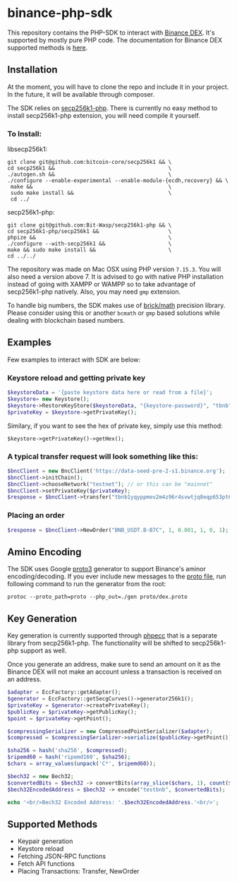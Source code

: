 # binance-php-sdk

This repository contains the PHP-SDK to interact with [Binance DEX](http://binance.org). It's supported by mostly pure PHP code. The documentation for Binance DEX supported methods is [here](http://docs.binance.org).

## Installation

At the moment, you will have to clone the repo and include it in your project. In the future, it will be available through composer.

The SDK relies on [secp256k1-php](https://github.com/Bit-Wasp/secp256k1-php). There is currently no easy method to install secp256k1-php extension, you will need compile it yourself.

### To Install:

libsecp256k1:

    git clone git@github.com:bitcoin-core/secp256k1 && \
    cd secp256k1 &&                                    \
    ./autogen.sh &&                                    \
    ./configure --enable-experimental --enable-module-{ecdh,recovery} && \
     make &&                                           \
     sudo make install &&                              \
     cd ../


secp256k1-php:

    git clone git@github.com:Bit-Wasp/secp256k1-php && \
    cd secp256k1-php/secp256k1 &&                      \
    phpize &&                                          \ 
    ./configure --with-secp256k1 &&                    \  
    make && sudo make install &&                       \
    cd ../../

 
The repository was made on Mac OSX using PHP version `7.15.3`. You will also need a version above 7. It is advised to go with native PHP installation instead of going with XAMPP or WAMPP so to take advantage of secp256k1-php natively. Also, you may need `gmp` extension.

To handle big numbers, the SDK makes use of [brick/math](https://github.com/brick/math) precision library. Please consider using this or another `bcmath` or `gmp` based solutions while dealing with blockchain based numbers.

## Examples
Few examples to interact with SDK are below:

### Keystore reload and getting private key

```php
$keystoreData = '{paste keystore data here or read from a file}';
$keystore= new Keystore();
$keystore->RestoreKeyStore($keystoreData, "{keystore-password}", "tbnb");
$privateKey = $keystore->getPrivateKey();
```

Similary, if you want to see the hex of private key, simply use this method:

`$keystore->getPrivateKey()->getHex();`

### A typical transfer request will look something like this:

```php
$bncClient = new BncClient('https://data-seed-pre-2-s1.binance.org');
$bncClient->initChain();
$bncClient->chooseNetwork("testnet"); // or this can be "mainnet"
$bncClient->setPrivateKey($privateKey);
$response = $bncClient->transfer("tbnb1yqyppmev2m4z96r4svwtjq8eqp653pt6elq33r", "tbnb1hgm0p7khfk85zpz5v0j8wnej3a90w709zzlffd", 0.001, "BNB", "3423423");
```

### Placing an order

```php
$response = $bncClient->NewOrder("BNB_USDT.B-B7C", 1, 0.001, 1, 0, 1); //Symbol, side, price, quantity, sequence, timeinfore
```

## Amino Encoding

The SDK uses Google [proto3](https://developers.google.com/protocol-buffers/docs/proto3) generator to support Binance's aminor encoding/decoding. If you ever include new messages to the [proto file](https://github.com/hammadtq/binance-php-sdk/tree/master/proto), run following command to run the generator from the root:

`protoc --proto_path=proto --php_out=./gen proto/dex.proto`

## Key Generation

Key generation is currently supported through [phpecc](https://github.com/phpecc/phpecc) that is a separate library from secp256k1-php. The functionality will be shifted to secp256k1-php support as well. 

Once you generate an address, make sure to send an amount on it as the Binance DEX will not make an account unless a transaction is received on an address.

```php
$adapter = EccFactory::getAdapter();
$generator = EccFactory::getSecgCurves()->generator256k1();
$privateKey = $generator->createPrivateKey();
$publicKey = $privateKey->getPublicKey();
$point = $privateKey->getPoint();

$compressingSerializer = new CompressedPointSerializer($adapter);
$compressed = $compressingSerializer->serialize($publicKey->getPoint());

$sha256 = hash('sha256', $compressed);
$ripemd60 = hash('ripemd160', $sha256);
$chars = array_values(unpack('C*', $ripemd60));

$bech32 = new Bech32;
$convertedBits = $bech32 -> convertBits(array_slice($chars, 1), count($chars) - 1, 8, 5, true);
$bech32EncodedAddress = $bech32 -> encode("testbnb", $convertedBits);

echo '<br/>Bech32 Encoded Address: '.$bech32EncodedAddress.'<br/>';
```

## Supported Methods

* Keypair generation
* Keystore reload
* Fetching JSON-RPC functions
* Fetch API functions
* Placing Transactions: Transfer, NewOrder
